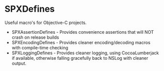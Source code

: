 SPXDefines
==========

Useful macro's for Objective-C projects.

* SPXAssertionDefines - Provides convenience assertions that will NOT crash on release builds
* SPXEncodingDefines - Provides cleaner encoding/decoding macros with compile-time checking
* SPXLoggingDefines - Provides cleaner logging, using CocoaLumberjack if available, otherwise falling gracefully back to NSLog with cleaner output.